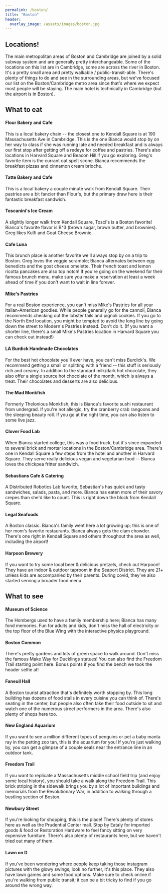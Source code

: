 ```yaml
---
permalink: /boston/
title: "Boston"
header:
  overlay_image: /assets/images/boston.jpg
---
```


## Locations!

The main metropolitan areas of Boston and Cambridge are joined by a solid subway system and are generally pretty interchangeable.  Some of the locations on this list are in Cambridge, some are across the river in Boston.  It's a pretty small area and pretty walkable / public-transit-able. There's plenty of things to do and see in the surrounding areas, but we've focused our list on the Boston/Cambridge metro area since that's where we expect most people will be staying.  The main hotel is technically in Cambridge (but the airport is in Boston).  

## What to eat

#### Flour Bakery and Cafe
This is a local bakery chain -- the closest one to Kendall Square is at 190 Massachusetts Ave in Cambridge.  This is the one Bianca would stop by on her way to class if she was running late and needed breakfast and is always our first stop after getting off a redeye for coffee and pastries.  There's also locations in Harvard Square and Beacon Hill if you go exploring.  Greg's favorite item is the currant oat spelt scone.  Bianca recommends the breakfast pizzas and cinnamon cream brioche.  

#### Tatte Bakery and Cafe
This is a local bakery a couple minute walk from Kendall Square.  Their pastries are a bit fancier than Flour's, but the primary draw here is their fantastic breakfast sandwich.

#### Toscanini's Ice Cream
A slightly longer walk from Kendall Square, Tosci's is a Boston favorite!  Bianca's favorite flavor is B^3 (brown sugar, brown butter, and brownies).  Greg likes Kulfi and Goat Cheese Brownie.

#### Cafe Luna
This brunch place is another favorite we'll always stop by on a trip to Boston.  Greg loves the veggie scramble; Bianca alternates between egg benedicts and the goat cheese omelette.  Their french toast and lemon ricotta pancakes are also top notch!  If you're going on the weekend for their famous brunch menu, make sure you make a reservation at least a week ahead of time if you don't want to wait in line forever.

#### Mike's Pastries
For a real Boston experience, you can't miss Mike's Pastries for all your Italian-American goodies.  While people generally go for the cannoli, Bianca recommends checking out the lobster tails and pignoli cookies.  If you go to the North End location, you might be tempted to avoid the long line by going down the street to Modern's Pastries instead.  Don't do it.  (If you want a shorter line, there's a small Mike's Pastries location in Harvard Square you can check out instead!)

#### LA Burdick Handmade Chocolates
For the best hot chocolate you'll ever have, you can't miss Burdick's.  We recommend getting a small or splitting with a friend -- this stuff is seriously rich and creamy.  In addition to the standard milk/dark hot chocolate, they also offer a single source hot chocolate of the month, which is always a treat.  Their chocolates and desserts are also delicious.

#### The Mad Monkfish
Formerly Thelonious Monkfish, this is Bianca's favorite sushi restaurant from undergrad.  If you're not allergic, try the cranberry crab rangoons and the sleeping beauty roll.  If you go at the right time, you can also listen to some live jazz.

#### Clover Food Lab
When Bianca started college, this was a food truck, but it's since expanded to several brick and mortar locations in the Boston/Cambridge area.  There's one in Kendall Square a few steps from the hotel and another in Harvard Square.  They serve really delicious vegan and vegetarian food -- Bianca loves the chickpea fritter sandwich.  

#### Sebastians Cafe & Catering
A Distributed Robotics Lab favorite, Sebastian's has quick and tasty sandwiches, salads, pasta, and more.  Bianca has eaten more of their savory crepes than she'd like to count.  This is right down the block from Kendall Square.

#### Legal Seafoods
A Boston classic.  Bianca's family went here a lot growing up; this is one of her mom's favorite restaurants.  Bianca always gets the clam chowder.  There's one right in Kendall Square and others throughout the area as well, including the airport!

#### Harpoon Brewery
If you want to try some local beer & delicious pretzels, check out Harpoon!  They have an indoor & outdoor taproom in the Seaport District.  They are 21+ unless kids are accompanied by their parents.  During covid, they've also started serving a broader food menu.




## What to see


#### Museum of Science
The Hombergs used to have a family membership here; Bianca has many fond memories.  Fun for adults and kids, don't miss the hall of electricity or the top floor of the Blue Wing with the interactive physics playground.


#### Boston Common
There's pretty gardens and lots of green space to walk around.  Don't miss the famous Make Way for Ducklings statues!  You can also find the Freedom Trail starting point here.  Bonus points if you find the bench we took the header selfie at!


#### Faneuil Hall
A Boston tourist attraction that's definitely worth stopping by.  This long building has dozens of food stalls in every cuisine you can think of.  There's seating in the center, but people also often take their food outside to sit and watch one of the numerous street performers in the area.  There's also plenty of shops here too.


#### New England Aquarium
If you want to see a million different types of penguins or pet a baby manta ray in the petting zoo tan, this is the aquarium for you!  If you're just walking by, you can get a glimpse of a couple seals near the entrance line in an outdoor tank.


#### Freedom Trail
If you want to replicate a Massachusetts middle school field trip (and enjoy some local history), you should take a walk along the Freedom Trail.  This brick striping in the sidewalk brings you by a lot of important buildings and memorials from the Revolutionary War, in addition to walking through a bustling section of Boston.

#### Newbury Street
If you're looking for shopping, this is the place!  There's plenty of stores here as well as the Prudential Center mall.  Stop by Eataly for imported goods & food or Restoration Hardware to feel fancy sitting on very expensive furniture.  There's also plenty of restaurants here, but we haven't tried out many of them.

#### Lawn on D
If you've been wondering where people keep taking those instagram pictures with the glowy swings, look no further, it's this place.  They also have lawn games and some food options.  Make sure to check online if you're walking from public transit; it can be a bit tricky to find if you go around the wrong way.